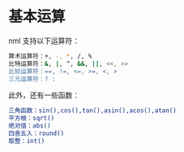 # 基本运算

nml 支持以下运算符：

```bash
算术运算符：+, -, *, /, %
比特运算符：&, |, ^, &&, ||, <<, >>
比较运算符：==, !=, <=, >=, <, >
三元运算符：? :
```

此外，还有一些函数：

```bash
三角函数：sin(),cos(),tan(),asin(),acos(),atan()
平方根：sqrt()
绝对值：abs()
四舍五入：round()
取整：int()
```
